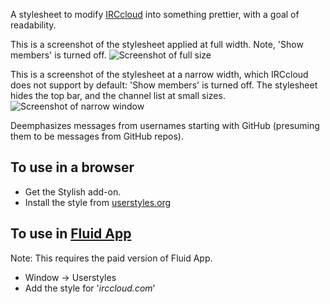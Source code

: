 A stylesheet to modify [IRCcloud](https://www.irccloud.com/) into something prettier, with a goal of readability.

This is a screenshot of the stylesheet applied at full width. Note, 'Show members' is turned off.
![Screenshot of full size](https://dl.dropboxusercontent.com/u/38141173/irccloud-prettier/normal-2.png)

This is a screenshot of the stylesheet at a narrow width, which IRCcloud does not support by default: 
'Show members' is turned off. The stylesheet hides the top bar, and the channel list at small sizes. 
![Screenshot of narrow window](https://dl.dropboxusercontent.com/u/38141173/irccloud-prettier/narrow-2.png)

Deemphasizes messages from usernames starting with GitHub (presuming them to be messages from GitHub repos).

## To use in a browser

* Get the Stylish add-on. 
* Install the style from [userstyles.org](http://userstyles.org/styles/91603/irccloud-prettier?r=1376032200)


## To use in [Fluid App](http://fluidapp.com/)
Note: This requires the paid version of Fluid App.

* Window -> Userstyles
* Add the style for '*irccloud.com*'
